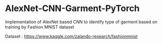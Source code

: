 # AlexNet-CNN-Garment-PyTorch
Implementation of AlexNet based CNN to identify type of garment based on training by Fashion MNIST dataset 


Dataset : https://www.kaggle.com/zalando-research/fashionmnist
